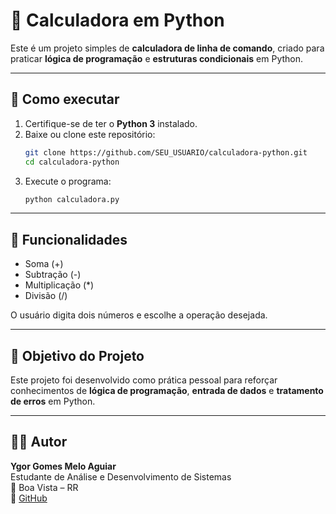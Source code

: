 # 🧮 Calculadora em Python

Este é um projeto simples de **calculadora de linha de comando**, criado para praticar **lógica de programação** e **estruturas condicionais** em Python.

---

## 🚀 Como executar

1. Certifique-se de ter o **Python 3** instalado.
2. Baixe ou clone este repositório:
   ```bash
   git clone https://github.com/SEU_USUARIO/calculadora-python.git
   cd calculadora-python
   ```
3. Execute o programa:
   ```bash
   python calculadora.py
   ```

---

## 📘 Funcionalidades
- Soma (+)  
- Subtração (-)  
- Multiplicação (*)  
- Divisão (/)

O usuário digita dois números e escolhe a operação desejada.

---

## 🎯 Objetivo do Projeto
Este projeto foi desenvolvido como prática pessoal para reforçar conhecimentos de **lógica de programação**, **entrada de dados** e **tratamento de erros** em Python.

---

## 👨‍💻 Autor
**Ygor Gomes Melo Aguiar**  
Estudante de Análise e Desenvolvimento de Sistemas  
📍 Boa Vista – RR  
🔗 [GitHub](https://github.com/SEU_USUARIO)
